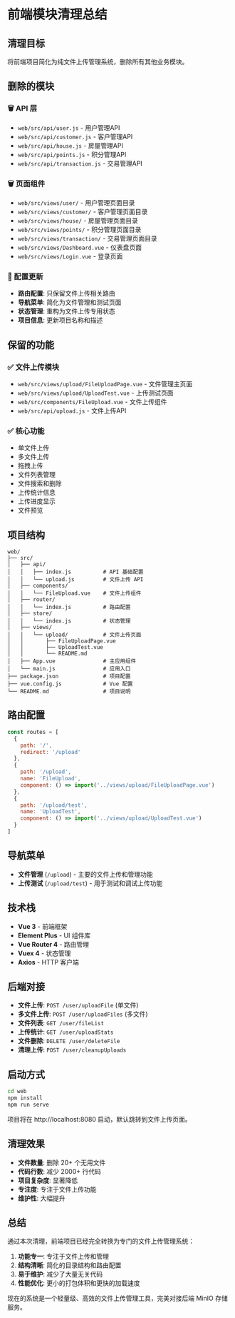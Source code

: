# 前端模块清理总结

## 清理目标
将前端项目简化为纯文件上传管理系统，删除所有其他业务模块。

## 删除的模块

### 🗑️ API 层
- `web/src/api/user.js` - 用户管理API
- `web/src/api/customer.js` - 客户管理API  
- `web/src/api/house.js` - 房屋管理API
- `web/src/api/points.js` - 积分管理API
- `web/src/api/transaction.js` - 交易管理API

### 🗑️ 页面组件
- `web/src/views/user/` - 用户管理页面目录
- `web/src/views/customer/` - 客户管理页面目录
- `web/src/views/house/` - 房屋管理页面目录
- `web/src/views/points/` - 积分管理页面目录
- `web/src/views/transaction/` - 交易管理页面目录
- `web/src/views/Dashboard.vue` - 仪表盘页面
- `web/src/views/Login.vue` - 登录页面

### 🔧 配置更新
- **路由配置**: 只保留文件上传相关路由
- **导航菜单**: 简化为文件管理和测试页面
- **状态管理**: 重构为文件上传专用状态
- **项目信息**: 更新项目名称和描述

## 保留的功能

### ✅ 文件上传模块
- `web/src/views/upload/FileUploadPage.vue` - 文件管理主页面
- `web/src/views/upload/UploadTest.vue` - 上传测试页面
- `web/src/components/FileUpload.vue` - 文件上传组件
- `web/src/api/upload.js` - 文件上传API

### ✅ 核心功能
- 单文件上传
- 多文件上传
- 拖拽上传
- 文件列表管理
- 文件搜索和删除
- 上传统计信息
- 上传进度显示
- 文件预览

## 项目结构

```
web/
├── src/
│   ├── api/
│   │   ├── index.js          # API 基础配置
│   │   └── upload.js         # 文件上传 API
│   ├── components/
│   │   └── FileUpload.vue    # 文件上传组件
│   ├── router/
│   │   └── index.js          # 路由配置
│   ├── store/
│   │   └── index.js          # 状态管理
│   ├── views/
│   │   └── upload/           # 文件上传页面
│   │       ├── FileUploadPage.vue
│   │       ├── UploadTest.vue
│   │       └── README.md
│   ├── App.vue               # 主应用组件
│   └── main.js               # 应用入口
├── package.json              # 项目配置
├── vue.config.js             # Vue 配置
└── README.md                 # 项目说明
```

## 路由配置

```javascript
const routes = [
  {
    path: '/',
    redirect: '/upload'
  },
  {
    path: '/upload',
    name: 'FileUpload',
    component: () => import('../views/upload/FileUploadPage.vue')
  },
  {
    path: '/upload/test',
    name: 'UploadTest',
    component: () => import('../views/upload/UploadTest.vue')
  }
]
```

## 导航菜单

- **文件管理** (`/upload`) - 主要的文件上传和管理功能
- **上传测试** (`/upload/test`) - 用于测试和调试上传功能

## 技术栈

- **Vue 3** - 前端框架
- **Element Plus** - UI 组件库
- **Vue Router 4** - 路由管理
- **Vuex 4** - 状态管理
- **Axios** - HTTP 客户端

## 后端对接

- **文件上传**: `POST /user/uploadFile` (单文件)
- **多文件上传**: `POST /user/uploadFiles` (多文件)
- **文件列表**: `GET /user/fileList`
- **上传统计**: `GET /user/uploadStats`
- **文件删除**: `DELETE /user/deleteFile`
- **清理上传**: `POST /user/cleanupUploads`

## 启动方式

```bash
cd web
npm install
npm run serve
```

项目将在 http://localhost:8080 启动，默认跳转到文件上传页面。

## 清理效果

- **文件数量**: 删除 20+ 个无用文件
- **代码行数**: 减少 2000+ 行代码
- **项目复杂度**: 显著降低
- **专注度**: 专注于文件上传功能
- **维护性**: 大幅提升

## 总结

通过本次清理，前端项目已经完全转换为专门的文件上传管理系统：

1. **功能专一**: 专注于文件上传和管理
2. **结构清晰**: 简化的目录结构和路由配置
3. **易于维护**: 减少了大量无关代码
4. **性能优化**: 更小的打包体积和更快的加载速度

现在的系统是一个轻量级、高效的文件上传管理工具，完美对接后端 MinIO 存储服务。